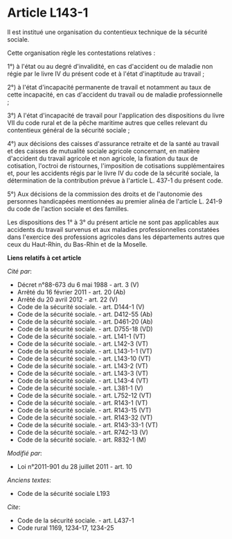 # Article L143-1

Il est institué une organisation du contentieux technique de la sécurité sociale. 

Cette organisation règle les contestations relatives : 

1°) à l'état ou au degré d'invalidité, en cas d'accident ou de maladie non régie par le livre IV du présent code et à l'état
d'inaptitude au travail ; 

2°) à l'état d'incapacité permanente de travail et notamment au taux de cette incapacité, en cas d'accident du travail ou de
maladie professionnelle ; 

3°) A l'état d'incapacité de travail pour l'application des dispositions du livre VII du code rural et de la pêche maritime
autres que celles relevant du contentieux général de la sécurité sociale ; 

4°) aux décisions des caisses d'assurance retraite et de la santé au travail et des caisses de mutualité sociale agricole
concernant, en matière d'accident du travail agricole et non agricole, la fixation du taux de cotisation, l'octroi de
ristournes, l'imposition de cotisations supplémentaires et, pour les accidents régis par le livre IV du code de la sécurité
sociale, la détermination de la contribution prévue à l'article L. 437-1 du présent code.

5°) Aux décisions de la commission des droits et de l'autonomie des personnes handicapées mentionnées au premier alinéa de
l'article L. 241-9 du code de l'action sociale et des familles.

Les dispositions des 1° à 3° du présent article ne sont pas applicables aux accidents du travail survenus et aux maladies
professionnelles constatées dans l'exercice des professions agricoles dans les départements autres que ceux du Haut-Rhin, du
Bas-Rhin et de la Moselle.

**Liens relatifs à cet article**

_Cité par_:

  - Décret n°88-673 du 6 mai 1988 - art. 3 (V)
  - Arrêté du 16 février 2011 - art. 20 (Ab)
  - Arrêté du 20 avril 2012 - art. 22 (V)
  - Code de la sécurité sociale. - art. D144-1 (V)
  - Code de la sécurité sociale. - art. D412-55 (Ab)
  - Code de la sécurité sociale. - art. D461-20 (Ab)
  - Code de la sécurité sociale. - art. D755-18 (VD)
  - Code de la sécurité sociale. - art. L141-1 (VT)
  - Code de la sécurité sociale. - art. L142-3 (VT)
  - Code de la sécurité sociale. - art. L143-1-1 (VT)
  - Code de la sécurité sociale. - art. L143-10 (VT)
  - Code de la sécurité sociale. - art. L143-2 (VT)
  - Code de la sécurité sociale. - art. L143-3 (VT)
  - Code de la sécurité sociale. - art. L143-4 (VT)
  - Code de la sécurité sociale. - art. L381-1 (V)
  - Code de la sécurité sociale. - art. L752-12 (VT)
  - Code de la sécurité sociale. - art. R143-1 (VT)
  - Code de la sécurité sociale. - art. R143-15 (VT)
  - Code de la sécurité sociale. - art. R143-32 (VT)
  - Code de la sécurité sociale. - art. R143-33-1 (VT)
  - Code de la sécurité sociale. - art. R742-13 (V)
  - Code de la sécurité sociale. - art. R832-1 (M)

_Modifié par_:

  - Loi n°2011-901 du 28 juillet 2011 - art. 10

_Anciens textes_:

  - Code de la sécurité sociale L193

_Cite_:

  - Code de la sécurité sociale. - art. L437-1
  - Code rural 1169, 1234-17, 1234-25
